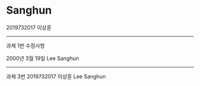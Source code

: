 # Sanghun
2019732017 이상훈


---  
과제 1번 수정사항 

2000년 3월 19일 Lee Sanghun    

---  
과제 3번
2019732017 이상훈 Lee Sanghun    